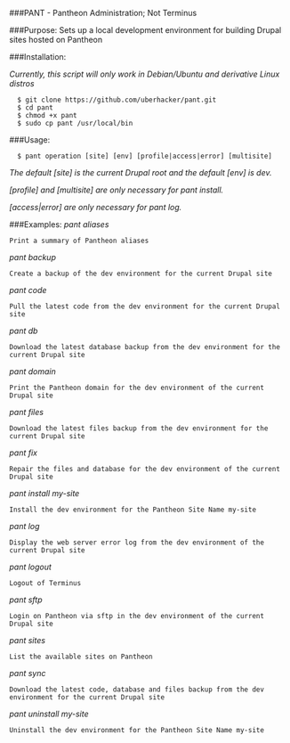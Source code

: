 ###PANT - Pantheon Administration; Not Terminus

###Purpose:
  Sets up a local development environment for building Drupal sites hosted on Pantheon

###Installation:

  *Currently, this script will only work in Debian/Ubuntu and derivative Linux distros*

```
  $ git clone https://github.com/uberhacker/pant.git
  $ cd pant
  $ chmod +x pant
  $ sudo cp pant /usr/local/bin
```

###Usage:

```
  $ pant operation [site] [env] [profile|access|error] [multisite]
```

  *The default [site] is the current Drupal root and the default [env] is dev.*

  *[profile] and [multisite] are only necessary for pant install.*

  *[access|error] are only necessary for pant log.*

###Examples:
  *pant aliases*

    Print a summary of Pantheon aliases

  *pant backup*

    Create a backup of the dev environment for the current Drupal site

  *pant code*

    Pull the latest code from the dev environment for the current Drupal site

  *pant db*

    Download the latest database backup from the dev environment for the current Drupal site

  *pant domain*

    Print the Pantheon domain for the dev environment of the current Drupal site

  *pant files*

    Download the latest files backup from the dev environment for the current Drupal site

  *pant fix*

    Repair the files and database for the dev environment of the current Drupal site

  *pant install my-site*

    Install the dev environment for the Pantheon Site Name my-site

  *pant log*

    Display the web server error log from the dev environment of the current Drupal site

  *pant logout*

    Logout of Terminus

  *pant sftp*

    Login on Pantheon via sftp in the dev environment of the current Drupal site

  *pant sites*

    List the available sites on Pantheon

  *pant sync*

    Download the latest code, database and files backup from the dev environment for the current Drupal site

  *pant uninstall my-site*

    Uninstall the dev environment for the Pantheon Site Name my-site
